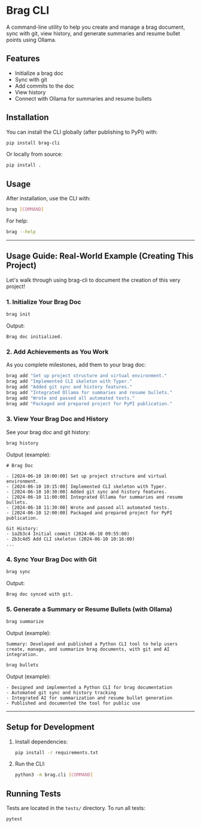 # Brag CLI

A command-line utility to help you create and manage a brag document, sync with git, view history, and generate summaries and resume bullet points using Ollama.

## Features
- Initialize a brag doc
- Sync with git
- Add commits to the doc
- View history
- Connect with Ollama for summaries and resume bullets

## Installation

You can install the CLI globally (after publishing to PyPI) with:
```bash
pip install brag-cli
```

Or locally from source:
```bash
pip install .
```

## Usage

After installation, use the CLI with:
```bash
brag [COMMAND]
```

For help:
```bash
brag --help
```

---

## Usage Guide: Real-World Example (Creating This Project)

Let's walk through using brag-cli to document the creation of this very project!

### 1. Initialize Your Brag Doc
```bash
brag init
```
Output:
```
Brag doc initialized.
```

### 2. Add Achievements as You Work
As you complete milestones, add them to your brag doc:
```bash
brag add "Set up project structure and virtual environment."
brag add "Implemented CLI skeleton with Typer."
brag add "Added git sync and history features."
brag add "Integrated Ollama for summaries and resume bullets."
brag add "Wrote and passed all automated tests."
brag add "Packaged and prepared project for PyPI publication."
```

### 3. View Your Brag Doc and History
See your brag doc and git history:
```bash
brag history
```
Output (example):
```
# Brag Doc

- [2024-06-10 10:00:00] Set up project structure and virtual environment.
- [2024-06-10 10:15:00] Implemented CLI skeleton with Typer.
- [2024-06-10 10:30:00] Added git sync and history features.
- [2024-06-10 11:00:00] Integrated Ollama for summaries and resume bullets.
- [2024-06-10 11:30:00] Wrote and passed all automated tests.
- [2024-06-10 12:00:00] Packaged and prepared project for PyPI publication.

Git History:
- 1a2b3c4 Initial commit (2024-06-10 09:55:00)
- 2b3c4d5 Add CLI skeleton (2024-06-10 10:16:00)
...
```

### 4. Sync Your Brag Doc with Git
```bash
brag sync
```
Output:
```
Brag doc synced with git.
```

### 5. Generate a Summary or Resume Bullets (with Ollama)
```bash
brag summarize
```
Output (example):
```
Summary: Developed and published a Python CLI tool to help users create, manage, and summarize brag documents, with git and AI integration.
```

```bash
brag bullets
```
Output (example):
```
- Designed and implemented a Python CLI for brag documentation
- Automated git sync and history tracking
- Integrated AI for summarization and resume bullet generation
- Published and documented the tool for public use
```

---

## Setup for Development

1. Install dependencies:
   ```bash
   pip install -r requirements.txt
   ```

2. Run the CLI:
   ```bash
   python3 -m brag.cli [COMMAND]
   ```

## Running Tests

Tests are located in the `tests/` directory. To run all tests:
```bash
pytest
```
